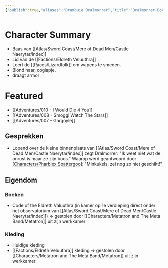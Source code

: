 ```yaml
---
{"publish":true,"aliases":"Drambuie Dralmorrer","title":"Dralmorrer Borngray","description":"Caretaker of Castle Naerytar","created":"2025-07-21T20:42:43.127+02:00","modified":"2025-07-24T20:51:54.233+02:00","published":"2025-07-24T20:51:54.233+02:00","cssclasses":""}
---
```


# Character Summary
- Baas van [[Atlas/Sword Coast/Mere of Dead Men/Castle Naerytar/index]]
- Lid van de [[Factions/Eldreth Veluuthra]]
- Leert de [[Races/Lizardfolk]] om wapens te smeden.
- Blond haar, ooglapje.
- draagt armor
# Featured
- [[Adventures/010 - I Would Die 4 You]]
- [[Adventures/008 - Smoggi Watch The Stars]]
- [[Adventures/007 - Gargoyle]]

## Gesprekken
* Lopend over de kleine binnenplaats van [[Atlas/Sword Coast/Mere of Dead Men/Castle Naerytar/index]] zegt Dralmorrer: 
  "Ik weet niet wat de onrust is maar ze zijn boos." 
  Waarop werd geantwoord door [[Characters/Pharblex Spattergoo]](?): 
  "Minkukels, zei nog zo niet geschikt!"

## Eigendom
### Boeken
- Code of the Eldreth Valuuthra (in kamer op 1e verdieping direct onder het observatorium van [[Atlas/Sword Coast/Mere of Dead Men/Castle Naerytar/index]]) => gestolen door [[Characters/Metatron and The Meta Band/Metatron]] uit zijn werkkamer
### Kleding 
- Huidige kleding
- [[Factions/Eldreth Veluuthra]] kleding => gestolen door [[Characters/Metatron and The Meta Band/Metatron]] uit zijn werkkamer

